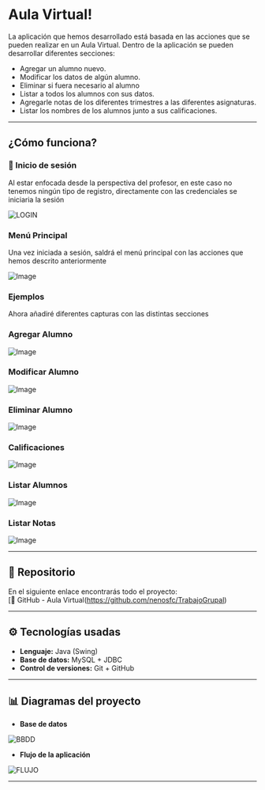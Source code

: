 
#  Aula Virtual!

La aplicación que hemos desarrollado está basada en las acciones que se pueden realizar en un Aula Virtual.
Dentro de la aplicación se pueden desarrollar diferentes secciones:

  - Agregar un alumno nuevo.
  - Modificar los datos de algún alumno.
  - Eliminar si fuera necesario al alumno
  - Listar a todos los alumnos con sus datos.
  - Agregarle notas de los diferentes trimestres a las diferentes asignaturas.
  - Listar los nombres de los alumnos junto a sus calificaciones.
  
---


##  ¿Cómo funciona?

### 👤 Inicio de sesión

Al estar enfocada desde la perspectiva del profesor, en este caso no tenemos ningún tipo de registro, directamente con las credenciales
se iniciaria la sesión

![LOGIN](https://github.com/user-attachments/assets/9db878ec-474e-462f-8c39-24e0073f34d6)

### Menú Principal

Una vez iniciada a sesión, saldrá el menú principal con las acciones que hemos descrito anteriormente 

![Image](https://github.com/user-attachments/assets/b91beaa0-c05e-4091-ab8b-058380bc12dc)


### Ejemplos

Ahora añadiré diferentes capturas con las distintas secciones

### Agregar Alumno
![Image](https://github.com/user-attachments/assets/163326df-791c-4bf3-9d2b-fd4798e6674e)
### Modificar Alumno
![Image](https://github.com/user-attachments/assets/83f2d020-be81-4529-8ccb-82ac5379c539)
### Eliminar Alumno
![Image](https://github.com/user-attachments/assets/740c0539-d2e5-4b0c-a2f4-2fcb6ec5648b)
### Calificaciones
![Image](https://github.com/user-attachments/assets/738a7637-6c69-4adb-813c-d47e161cb53d)
### Listar Alumnos
![Image](https://github.com/user-attachments/assets/29706d1c-abe2-4c86-9f7d-54ee757c78ed)
### Listar Notas
![Image](https://github.com/user-attachments/assets/7b7216c0-9c1d-4064-bcb3-66b9ce91b4a9)

---

## 🔗 Repositorio

En el siguiente enlace encontrarás todo el proyecto:  
[📁 GitHub - Aula Virtual(https://github.com/nenosfc/TrabajoGrupal)  

---

## ⚙️ Tecnologías usadas

- **Lenguaje:** Java (Swing)
- **Base de datos:** MySQL + JDBC
- **Control de versiones:** Git + GitHub

---

## 📊 Diagramas del proyecto

- **Base de datos**
  
![BBDD](https://github.com/user-attachments/assets/abe7d7ef-ff41-4588-961c-08143ec36ef1)

- **Flujo de la aplicación**
   
![FLUJO](https://github.com/user-attachments/assets/7b08b290-ea5a-438f-abde-de92225399bc)

---
